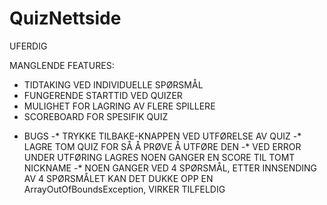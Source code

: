 # QuizNettside

UFERDIG

MANGLENDE FEATURES:
- TIDTAKING VED INDIVIDUELLE SPØRSMÅL
- FUNGERENDE STARTTID VED QUIZER
- MULIGHET FOR LAGRING AV FLERE SPILLERE
- SCOREBOARD FOR SPESIFIK QUIZ

* BUGS
  -* TRYKKE TILBAKE-KNAPPEN VED UTFØRELSE AV QUIZ
  -* LAGRE TOM QUIZ FOR SÅ Å PRØVE Å UTFØRE DEN
  -* VED ERROR UNDER UTFØRING LAGRES NOEN GANGER EN SCORE TIL TOMT NICKNAME
  -* NOEN GANGER VED 4 SPØRSMÅL, ETTER INNSENDING AV 4 SPØRSMÅLET KAN DET DUKKE OPP EN ArrayOutOfBoundsException,
     VIRKER TILFELDIG
